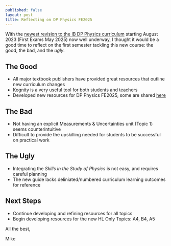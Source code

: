 ```yaml
---
published: false
layout: post
title: Reflecting on DP Physics FE2025
---
```

With the [newest revision to the IB DP Physics curriculum](https://www.ibo.org/university-admission/latest-curriculum-updates/physics-updates/) starting August 2023 (First Exams May 2025) now well underway, I thought it would be a good time to reflect on the first semester tackling this new course: the good, the bad, and the _ugly_.

## The Good
- All major textbook publishers have provided great resources that outline new curriculum changes
- [Kognity](https://kognity.com/) is a very useful tool for both students and teachers
- Developed new resources for DP Physics FE2025, some are shared [here](/physics_dp_2025)

## The Bad
- Not having an explicit Measurements & Uncertainties unit (Topic 1) seems counterintuitive
- Difficult to provide the upskilling needed for students to be successful on practical work

## The Ugly
- Integrating the _Skills in the Study of Physics_ is not easy, and requires careful planning
- The new guide lacks deliniated/numbered curriculum learning outcomes for reference

## Next Steps
- Continue developing and refining resources for all topics
- Begin developing resources for the new HL Only Topics: A4, B4, A5


All the best,

Mike
